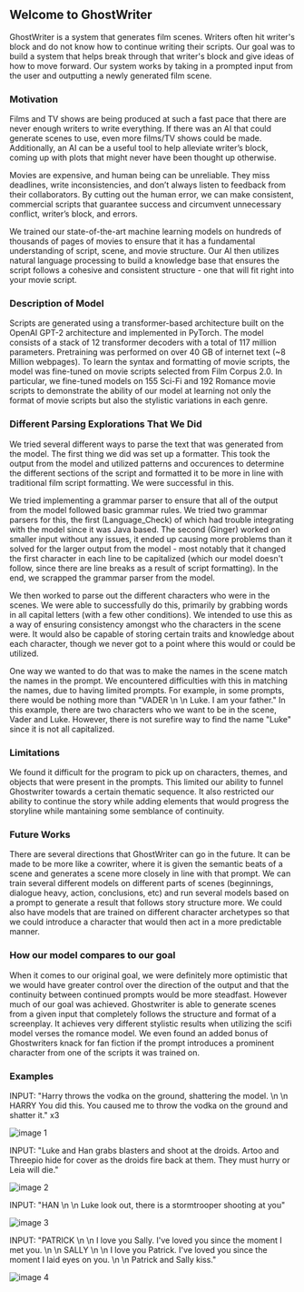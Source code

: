 ## Welcome to GhostWriter

GhostWriter is a system that generates film scenes. Writers often hit writer's block and do not know how to continue writing their scripts. Our goal was to build a system that helps break through that writer's block and give ideas of how to move forward. Our system works by taking in a prompted input from the user and outputting a newly generated film scene.

### Motivation

Films and TV shows are being produced at such a fast pace that there are never enough writers to write everything. If there was an AI that could generate scenes to use, even more films/TV shows could be made. Additionally, an AI can be a useful tool to help alleviate writer’s block, coming up with plots that might never have been thought up otherwise.

Movies are expensive, and human being can be unreliable. They miss deadlines, write inconsistencies, and don’t always listen to feedback from their collaborators. By cutting out the human error, we can make consistent, commercial scripts that guarantee success and circumvent unnecessary conflict, writer’s block, and errors.

We trained our state-of-the-art machine learning models on hundreds of thousands of pages of movies to ensure that it has a fundamental understanding of script, scene, and movie structure. Our AI then utilizes natural language processing to build a knowledge base that ensures the script follows a cohesive and consistent structure - one that will fit right into your movie script.

### Description of Model

Scripts are generated using a transformer-based architecture built on the OpenAI GPT-2 architecture and  implemented in PyTorch.  The model consists of a stack of 12 transformer decoders with a total of 117 million parameters. Pretraining was performed on over 40 GB of internet text (~8 Million webpages). To learn the syntax and formatting of movie scripts,  the model was fine-tuned on movie scripts selected from Film Corpus 2.0. In particular, we fine-tuned models on 155 Sci-Fi and 192 Romance movie scripts to demonstrate the ability of our model at learning not only the format of movie scripts but also the stylistic variations in each genre. 


### Different Parsing Explorations That We Did

We tried several different ways to parse the text that was generated from the model. The first thing we did was set up a formatter. This took the output from the model and utilized patterns and occurences to determine the different sections of the script and formatted it to be more in line with traditional film script formatting. We were successful in this.

We tried implementing a grammar parser to ensure that all of the output from the model followed basic grammar rules. We tried two grammar parsers for this, the first (Language_Check) of which had trouble integrating with the model since it was Java based. The second (Ginger) worked on smaller input without any issues, it ended up causing more problems than it solved for the larger output from the model - most notably that it changed the first character in each line to be capitalized (which our model doesn't follow, since there are line breaks as a result of script formatting). In the end, we scrapped the grammar parser from the model.

We then worked to parse out the different characters who were in the scenes. We were able to successfully do this, primarily by grabbing words in all capital letters (with a few other conditions). We intended to use this as a way of ensuring consistency amongst who the characters in the scene were. It would also be capable of storing certain traits and knowledge about each character, though we never got to a point where this would or could be utilized.

One way we wanted to do that was to make the names in the scene match the names in the prompt. We encountered difficulties with this in matching the names, due to having limited prompts. For example, in some prompts, there would be nothing more than "VADER \n \n Luke. I am your father." In this example, there are two characters who we want to be in the scene, Vader and Luke. However, there is not surefire way to find the name "Luke" since it is not all capitalized.

### Limitations
We found it difficult for the program to pick up on characters, themes, and objects that were present in the prompts. This limited our ability to funnel Ghostwriter towards a certain thematic sequence. It also restricted our ability to continue the story while adding elements that would progress the storyline while mantaining some semblance of continuity.



### Future Works

There are several directions that GhostWriter can go in the future. It can be made to be more like a cowriter, where it is given the semantic beats of a scene and generates a scene more closely in line with that prompt. We can train several different models on different parts of scenes (beginnings, dialogue heavy, action, conclusions, etc) and run several models based on a prompt to generate a result that follows story structure more. We could also have models that are trained on different character archetypes so that we could introduce a character that would then act in a more predictable manner.

### How our model compares to our goal
When it comes to our original goal, we were definitely more optimistic that we would have greater control over the direction of the output and that the continuity between continued prompts would be more steadfast. However much of our goal was achieved. Ghostwriter is able to generate scenes from a given input that completely follows the structure and format of a screenplay. It achieves very different stylistic results when utilizing the scifi model verses the romance model. We even found an added bonus of Ghostwriters knack for fan fiction if the prompt introduces a prominent character from one of the scripts it was trained on.

### Examples
INPUT: "Harry throws the vodka on the ground, shattering the model. \n \n HARRY You did this. You caused me to throw the vodka on the ground and shatter it." x3

![image 1](https://raw.githubusercontent.com/eecs-338/eecs-338.github.io/master/Screen%20Shot%202019-06-05%20at%208.30.04%20PM.png)

INPUT: "Luke and Han grabs blasters and shoot at the droids. Artoo and Threepio hide for cover as the droids fire back at them. They must hurry or Leia will die."

![image 2](https://raw.githubusercontent.com/eecs-338/eecs-338.github.io/master/Screen%20Shot%202019-06-05%20at%208.30.16%20PM.png)

INPUT: "HAN \n \n Luke look out, there is a stormtrooper shooting at you"

![image 3](https://raw.githubusercontent.com/eecs-338/eecs-338.github.io/master/Screen%20Shot%202019-06-05%20at%208.30.46%20PM.png)

INPUT: "PATRICK \n \n I love you Sally. I've loved you since the moment I met you. \n \n SALLY \n \n I love you Patrick. I've loved you since the moment I laid eyes on you. \n \n Patrick and Sally kiss."

![image 4](https://raw.githubusercontent.com/eecs-338/eecs-338.github.io/master/Screen%20Shot%202019-06-05%20at%208.31.03%20PM.png)
